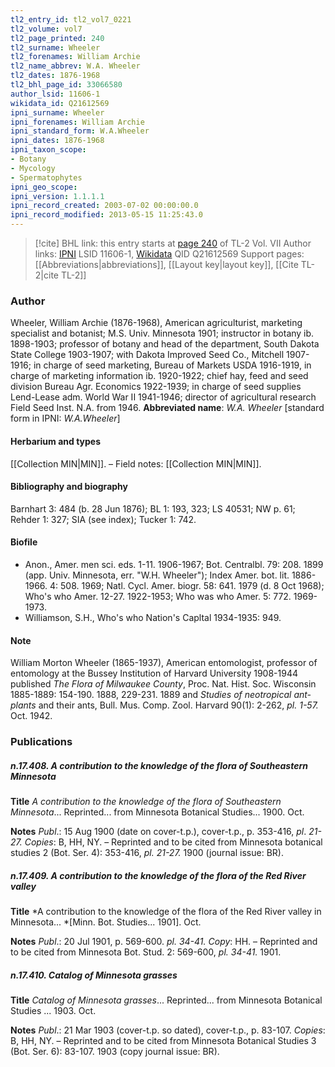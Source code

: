 ```yaml
---
tl2_entry_id: tl2_vol7_0221
tl2_volume: vol7
tl2_page_printed: 240
tl2_surname: Wheeler
tl2_forenames: William Archie
tl2_name_abbrev: W.A. Wheeler
tl2_dates: 1876-1968
tl2_bhl_page_id: 33066580
author_lsid: 11606-1
wikidata_id: Q21612569
ipni_surname: Wheeler
ipni_forenames: William Archie
ipni_standard_form: W.A.Wheeler
ipni_dates: 1876-1968
ipni_taxon_scope: 
- Botany
- Mycology
- Spermatophytes
ipni_geo_scope: 
ipni_version: 1.1.1.1
ipni_record_created: 2003-07-02 00:00:00.0
ipni_record_modified: 2013-05-15 11:25:43.0
---
```


> [!cite] BHL link: this entry starts at [page 240](https://www.biodiversitylibrary.org/page/33066580) of TL-2 Vol. VII
> Author links: [IPNI](https://www.ipni.org/a/11606-1) LSID 11606-1, [Wikidata](https://www.wikidata.org/wiki/Q21612569) QID Q21612569
> Support pages: [[Abbreviations|abbreviations]], [[Layout key|layout key]], [[Cite TL-2|cite TL-2]]

### Author

Wheeler, William Archie (1876-1968), American agriculturist, marketing specialist and botanist; M.S. Univ. Minnesota 1901; instructor in botany ib. 1898-1903; professor of botany and head of the department, South Dakota State College 1903-1907; with Dakota Improved Seed Co., Mitchell 1907-1916; in charge of seed marketing, Bureau of Markets USDA 1916-1919, in charge of marketing information ib. 1920-1922; chief hay, feed and seed division Bureau Agr. Economics 1922-1939; in charge of seed supplies Lend-Lease adm. World War II 1941-1946; director of agricultural research Field Seed Inst. N.A. from 1946. 
**Abbreviated name**: *W.A. Wheeler* \[standard form in IPNI: *W.A.Wheeler*\]

#### Herbarium and types

[[Collection MIN|MIN]]. – Field notes: [[Collection MIN|MIN]].

#### Bibliography and biography

Barnhart 3: 484 (b. 28 Jun 1876); BL 1: 193, 323; LS 40531; NW p. 61; Rehder 1: 327; SIA (see index); Tucker 1: 742.

#### Biofile

- Anon., Amer. men sci. eds. 1-11. 1906-1967; Bot. Centralbl. 79: 208. 1899 (app. Univ. Minnesota, err. "W.H. Wheeler"); Index Amer. bot. lit. 1886-1966. 4: 508. 1969; Natl. Cycl. Amer. biogr. 58: 641. 1979 (d. 8 Oct 1968); Who's who Amer. 12-27. 1922-1953; Who was who Amer. 5: 772. 1969-1973.
- Williamson, S.H., Who's who Nation's Capltal 1934-1935: 949.

#### Note

William Morton Wheeler (1865-1937), American entomologist, professor of entomology at the Bussey Institution of Harvard University 1908-1944 published *The Flora* *of Milwaukee County*, Proc. Nat. Hist. Soc. Wisconsin 1885-1889: 154-190. 1888, 229-231. 1889 and *Studies of neotropical ant-plants* and their ants, Bull. Mus. Comp. Zool. Harvard 90(1): 2-262, *pl. 1-57.* Oct. 1942.

### Publications

##### n.17.408. A contribution to the knowledge of the flora of Southeastern Minnesota

**Title**
*A contribution to the knowledge of the flora of Southeastern Minnesota*... Reprinted... from Minnesota Botanical Studies... 1900. Oct.

**Notes**
*Publ*.: 15 Aug 1900 (date on cover-t.p.), cover-t.p., p. 353-416, *pl*. *21-27. Copies*: B, HH, NY. – Reprinted and to be cited from Minnesota botanical studies 2 (Bot. Ser. 4): 353-416, *pl. 21-27.* 1900 (journal issue: BR).

##### n.17.409. A contribution to the knowledge of the flora of the Red River valley

**Title**
*A contribution to the knowledge of the flora of the Red River valley in Minnesota... *\[Minn. Bot. Studies... 1901\]. Oct.

**Notes**
*Publ*.: 20 Jul 1901, p. 569-600. *pl. 34-41. Copy*: HH. – Reprinted and to be cited from Minnesota Bot. Stud. 2: 569-600, *pl. 34-41.* 1901.

##### n.17.410. Catalog of Minnesota grasses

**Title**
*Catalog of Minnesota grasses*... Reprinted... from Minnesota Botanical Studies ... 1903. Oct.

**Notes**
*Publ*.: 21 Mar 1903 (cover-t.p. so dated), cover-t.p., p. 83-107. *Copies*: B, HH, NY. – Reprinted and to be cited from Minnesota Botanical Studies 3 (Bot. Ser. 6): 83-107. 1903 (copy journal issue: BR).

